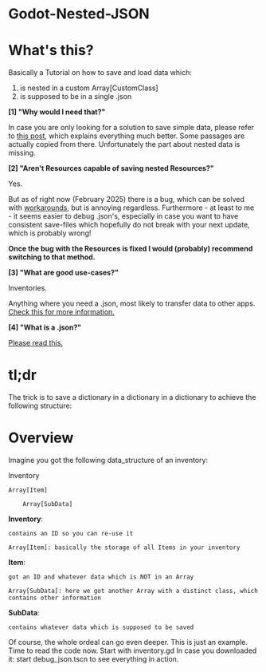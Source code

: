 # Godot-Nested-JSON

# What's this?


Basically a Tutorial on how to save and load data which:

1. is nested in a custom Array[CustomClass]
2. is supposed to be in a single .json



**[1] "Why would I need that?"**

In case you are only looking for a solution to save simple data, please refer to [this post](https://forum.godotengine.org/t/how-to-load-and-save-things-with-godot-a-complete-tutorial-about-serialization/44515), which explains everything much better. Some passages are actually copied from there. Unfortunately the part about nested data is missing.



**[2] "Aren't Resources capable of saving nested Resources?"**

Yes.

But as of right now (February 2025) there is a bug, which can be solved with [workarounds](https://github.com/godotengine/godot/issues/65393), but is annoying regardless.
Furthermore - at least to me - it seems easier to debug .json's, especially in case you want to have consistent save-files which hopefully do not break with your next update, which is probably wrong!

**Once the bug with the Resources is fixed I would (probably) recommend switching to that method.**



**[3] "What are good use-cases?"**

Inventories.

Anything where you need a .json, most likely to transfer data to other apps. [Check this for more information.](https://forum.godotengine.org/t/how-to-load-and-save-things-with-godot-a-complete-tutorial-about-serialization/44515)



**[4] "What is a .json?"**

[Please read this.](https://forum.godotengine.org/t/how-to-load-and-save-things-with-godot-a-complete-tutorial-about-serialization/44515)




# tl;dr
The trick is to save a dictionary in a dictionary in a dictionary to achieve the following structure:




# Overview

Imagine you got the following data_structure of an inventory:
	
Inventory

	Array[Item]

		Array[SubData]


**Inventory**:
	
	contains an ID so you can re-use it
	
	Array[Item]: basically the storage of all Items in your inventory


**Item**:
	
	got an ID and whatever data which is NOT in an Array
	
	Array[SubData]: here we got another Array with a distinct class, which contains other information

**SubData**:
	
	contains whatever data which is supposed to be saved


Of course, the whole ordeal can go even deeper. This is just an example.
Time to read the code now. Start with inventory.gd
In case you downloaded it: start debug_json.tscn to see everything in action.
